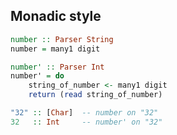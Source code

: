 ## Monadic style

``` haskell
number :: Parser String
number = many1 digit

number' :: Parser Int
number' = do
    string_of_number <- many1 digit
    return (read string_of_number)
```

``` haskell
"32" :: [Char]  -- number on "32"
32   :: Int     -- number' on "32"
```


